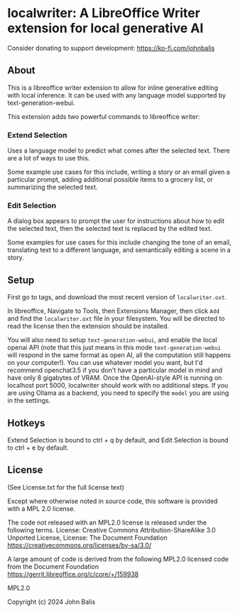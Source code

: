 # localwriter: A LibreOffice Writer extension for local generative AI

Consider donating to support development: https://ko-fi.com/johnbalis


## About
This is a libreoffice writer extension to allow for inline generative editing with local inference. It can be used with any language model supported by text-generation-webui. 

This extension adds two powerful commands to libreoffice writer:

### Extend Selection
Uses a language model to predict what comes after the selected text. There are a lot of ways to use this.

Some example use cases for this include, writing a story or an email given a particular prompt, adding additional possible items to a grocery list, or summarizing the selected text. 

### Edit Selection
A dialog box appears to prompt the user for instructions about how to edit the selected text, then the selected text is replaced by the edited text. 

Some examples for use cases for this include changing the tone of an email, translating text to a different language, and semantically editing a scene in a story. 

## Setup

First go to tags, and download the most recent version of `localwriter.oxt`. 

In libreoffice, Navigate to Tools, then Extensions Manager, then click `Add` and find the `localwriter.oxt` file in your filesystem. You will be directed to read the license then the extension should be installed.

You will also need to setup `text-generation-webui`, and enable the local openai API (note that this just means in this mode `text-generation-webui` will respond in the same format as open AI, all the computation still happens on your computer!). You can use whatever model you want, but I'd recommend openchat3.5 if you don't have a particular model in mind and have only 8 gigabytes of VRAM. Once the OpenAI-style API is running on localhost port 5000, localwriter should work with no additional steps. If you are using Ollama as a backend, you need to specify the `model` you are using in the settings.

## Hotkeys

Extend Selection is bound to ctrl + q by default, and Edit Selection is bound to ctrl + e by default. 

## License 

(See License.txt for the full license text)

Except where otherwise noted in source code, this software is provided with a MPL 2.0 license.

The code not released with an MPL2.0 license is released under the following terms.
License: Creative Commons Attribution-ShareAlike 3.0 Unported License,
License: The Document Foundation  https://creativecommons.org/licenses/by-sa/3.0/

A large amount of code is derived from the following MPL2.0 licensed code from the Document Foundation
https://gerrit.libreoffice.org/c/core/+/159938 


MPL2.0

Copyright (c) 2024 John Balis
